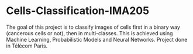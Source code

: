# Cells-Classification-IMA205
The goal of this project is to classify images of cells first in a binary way (cancerous cells or not), then in multi-classes. This is achieved using Machine Learning, Probabilistic Models and Neural Networks. Project done in Télécom Paris.
